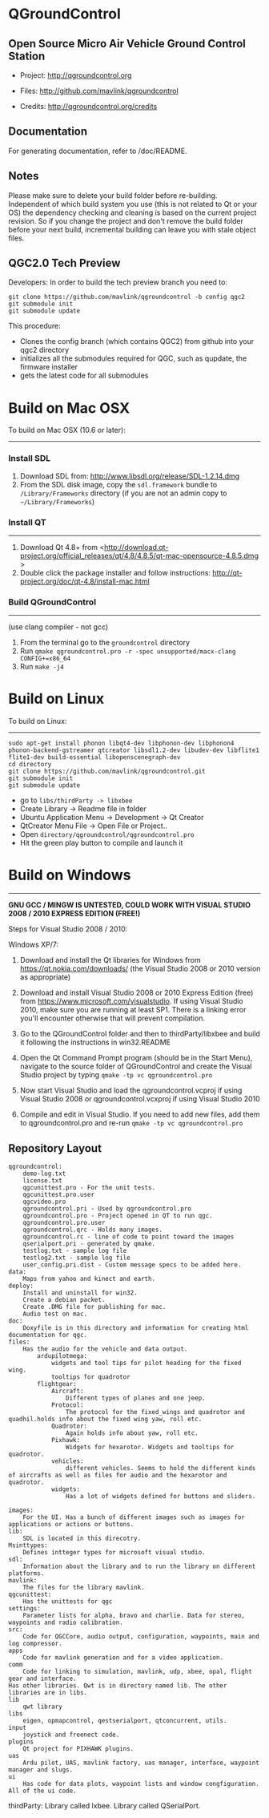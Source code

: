 # QGroundControl 
## Open Source Micro Air Vehicle Ground Control Station


* Project:
<http://qgroundcontrol.org>

* Files:
<http://github.com/mavlink/qgroundcontrol>

* Credits:
<http://qgroundcontrol.org/credits>


## Documentation
For generating documentation, refer to /doc/README.

## Notes
Please make sure to delete your build folder before re-building. Independent of which 
build system you use (this is not related to Qt or your OS) the dependency checking and 
cleaning is based on the current project revision. So if you change the project and don't remove the build folder before your next build, incremental building can leave you with stale object files.

## QGC2.0 Tech Preview
Developers: In order to build the tech preview branch you need to:

    git clone https://github.com/mavlink/qgroundcontrol -b config qgc2
    git submodule init
    git submodule update

This procedure:

* Clones the config branch (which contains QGC2) from github into your qgc2 directory
* initializes all the submodules required for QGC, such as qupdate, the firmware installer
* gets the latest code for all submodules


# Build on Mac OSX

To build on Mac OSX (10.6 or later):
- - -
### Install SDL

1. Download SDL from:  <http://www.libsdl.org/release/SDL-1.2.14.dmg>
2. From the SDL disk image, copy the `sdl.framework` bundle to `/Library/Frameworks` directory (if you are not an admin copy to `~/Library/Frameworks`)

### Install QT
- - -
1. Download Qt 4.8+ from <http://download.qt-project.org/official_releases/qt/4.8/4.8.5/qt-mac-opensource-4.8.5.dmg > 
2. Double click the package installer and follow instructions: <http://qt-project.org/doc/qt-4.8/install-mac.html>

### Build QGroundControl
- - -
 (use clang compiler - not gcc)

1. From the terminal go to the `groundcontrol` directory
2. Run `qmake qgroundcontrol.pro -r -spec unsupported/macx-clang CONFIG+=x86_64`
3. Run `make -j4`


# Build on Linux 


To build on Linux:
- - -
    sudo apt-get install phonon libqt4-dev libphonon-dev libphonon4 phonon-backend-gstreamer qtcreator libsdl1.2-dev libudev-dev libflite1 flite1-dev build-essential libopenscenegraph-dev
    cd directory
    git clone https://github.com/mavlink/qgroundcontrol.git
    git submodule init
    git submodule update

* go to `libs/thirdParty -> libxbee` 
* Create Library -> Readme file in folder
* Ubuntu Application Menu -> Development -> Qt Creator
* QtCreator Menu File -> Open File or Project..
* Open `directory/qgroundcontrol/qgroundcontrol.pro`
* Hit the green play button to compile and launch it


# Build on Windows
- - -

__GNU GCC / MINGW IS UNTESTED, COULD WORK WITH
VISUAL STUDIO 2008 / 2010 EXPRESS EDITION (FREE!)__

Steps for Visual Studio 2008 / 2010:

Windows XP/7:

1. Download and install the Qt libraries for Windows from https://qt.nokia.com/downloads/ (the Visual Studio 2008 or 2010 version as appropriate)

2. Download and install Visual Studio 2008 or 2010 Express Edition (free) from https://www.microsoft.com/visualstudio. If using Visual Studio 2010, make sure you are running at least SP1. There is a linking error you'll encounter otherwise that will prevent compilation.

3. Go to the QGroundControl folder and then to thirdParty/libxbee and build it following the instructions in win32.README

4. Open the Qt Command Prompt program (should be in the Start Menu), navigate to the source folder of QGroundControl and create the Visual Studio project by typing `qmake -tp vc qgroundcontrol.pro`

5. Now start Visual Studio and load the qgroundcontrol.vcproj if using Visual Studio 2008 or qgroundcontrol.vcxproj if using Visual Studio 2010

6. Compile and edit in Visual Studio. If you need to add new files, add them to qgroundcontrol.pro and re-run `qmake -tp vc qgroundcontrol.pro`


## Repository Layout
    qgroundcontrol:
	    demo-log.txt
	    license.txt 
	    qgcunittest.pro - For the unit tests.
	    qgcunittest.pro.user
	    qgcvideo.pro
	    qgroundcontrol.pri - Used by qgroundcontrol.pro
	    qgroundcontrol.pro - Project opened in QT to run qgc.
	    qgroundcontrol.pro.user 
	    qgroundcontrol.qrc - Holds many images.
	    qgroundcontrol.rc - line of code to point toward the images
	    qserialport.pri - generated by qmake.
	    testlog.txt - sample log file
	    testlog2.txt - sample log file
	    user_config.pri.dist - Custom message specs to be added here. 
    data: 
	    Maps from yahoo and kinect and earth. 
    deploy: 
	    Install and uninstall for win32.
	    Create a debian packet.
	    Create .DMG file for publishing for mac.
	    Audio test on mac.	
    doc: 
	    Doxyfile is in this directory and information for creating html documentation for qgc.
    files: 
	    Has the audio for the vehicle and data output. 
		    ardupilotmega: 
			    widgets and tool tips for pilot heading for the fixed wing.
			    tooltips for quadrotor
		    flightgear:
			    Aircraft: 
				    Different types of planes and one jeep. 
			    Protocol: 
				    The protocol for the fixed_wings and quadrotor and quadhil.holds info about the fixed wing yaw, roll etc. 	
			    Quadrotor:
			        Again holds info about yaw, roll etc.
			    Pixhawk:
			        Widgets for hexarotor. Widgets and tooltips for quadrotor.
			    vehicles: 
			        different vehicles. Seems to hold the different kinds of aircrafts as well as files for audio and the hexarotor and quadrotor.
			    widgets: 
			        Has a lot of widgets defined for buttons and sliders.

    images: 
	    For the UI. Has a bunch of different images such as images for applications or actions or buttons.
    lib: 
	    SDL is located in this direcotry. 
	Msinttypes: 
	    Defines intteger types for microsoft visual studio. 
	sdl:
	    Information about the library and to run the library on different platforms. 
    mavlink: 
	    The files for the library mavlink. 
    qgcunittest: 
	    Has the unittests for qgc
    settings: 
	    Parameter lists for alpha, bravo and charlie. Data for stereo, waypoints and radio calibration. 
    src:
	    Code for QGCCore, audio output, configuration, waypoints, main and log compressor.
	apps
	    Code for mavlink generation and for a video application.
	comm
	    Code for linking to simulation, mavlink, udp, xbee, opal, flight gear and interface.
	Has other libraries. Qwt is in directory named lib. The other libraries are in libs.
	lib
	    qwt library
	libs
	    eigen, opmapcontrol, qestserialport, qtconcurrent, utils.
	input
	    joystick and freenect code.
	plugins
	    Qt project for PIXHAWK plugins.
	uas
	    Ardu pilot, UAS, mavlink factory, uas manager, interface, waypoint manager and slugs.
	ui
	    Has code for data plots, waypoint lists and window congfiguration. All of the ui code.
thirdParty: 
	    Library called lxbee.
	    Library called QSerialPort.
